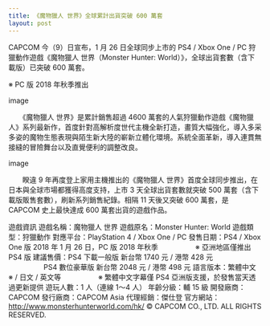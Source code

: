 ```yaml
---
title: 《魔物獵人 世界》全球累計出貨突破 600 萬套
layout: post
---
```


CAPCOM 今（9）日宣布，1 月 26 日全球同步上市的 PS4 / Xbox One / PC 狩獵動作遊戲《魔物獵人 世界（Monster Hunter: World）》，全球出貨套數（含下載版）已突破 600 萬套。
 
※ PC 版 2018 年秋季推出
 
image
 
　　《魔物獵人 世界》是累計銷售超過 4600 萬套的人氣狩獵動作遊戲《魔物獵人》系列最新作，首度針對高解析度世代主機全新打造，畫質大幅強化，導入多采多姿的魔物生態表現與陌生新大陸的嶄新立體化環境。系統全面革新，導入連貫無接縫的冒險舞台以及直覺便利的調整改良。
 
image
 
　　睽違 9 年再度登上家用主機推出的《魔物獵人 世界》首度全球同步推出，在日本與全球市場都獲得高度支持，上市 3 天全球出貨套數就突破 500 萬套（含下載版販售套數），刷新系列銷售紀錄。相隔 11 天後又突破 600 萬套，是 CAPCOM 史上最快達成 600 萬套出貨的遊戲作品。
 
遊戲資訊
遊戲名稱：魔物獵人 世界
遊戲原名：Monster Hunter: World
遊戲類型：狩獵動作
對應平台：PlayStation 4 / Xbox One / PC
發售日期：PS4 / Xbox One 版 2018 年 1 月 26 日，PC 版 2018 年秋季
　　　　　※ 亞洲地區僅推出 PS4 版
建議售價：PS4 下載一般版 新台幣 1740 元 / 港幣 428 元
　　　　　PS4 數位豪華版 新台幣 2048 元 / 港幣 498 元
語言版本：繁體中文 ※ / 日文 / 英文等
　　　　　※ 繁體中文字幕僅 PS4 亞洲版支援，於發售當天透過更新提供
遊玩人數：1 人（連線 1～4 人）
年齡分級：輔 15 級
開發廠商：CAPCOM
發行廠商：CAPCOM Asia
代理經銷：傑仕登
官方網站：http://www.monsterhunterworld.com/hk/
© CAPCOM CO., LTD. ALL RIGHTS RESERVED.
